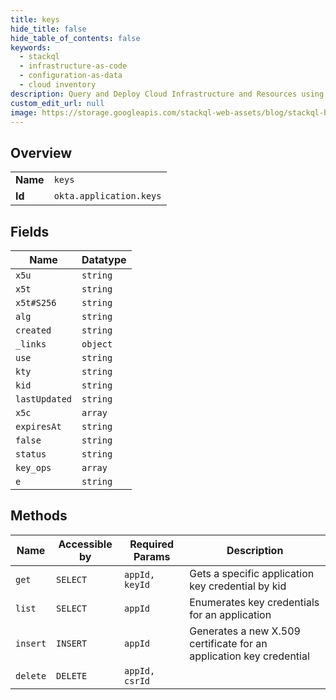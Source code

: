 ```yaml
---
title: keys
hide_title: false
hide_table_of_contents: false
keywords:
  - stackql
  - infrastructure-as-code
  - configuration-as-data
  - cloud inventory
description: Query and Deploy Cloud Infrastructure and Resources using SQL
custom_edit_url: null
image: https://storage.googleapis.com/stackql-web-assets/blog/stackql-blog-post-featured-image.png
---
```

  
    

## Overview
<table><tbody>
<tr><td><b>Name</b></td><td><code>keys</code></td></tr>
<tr><td><b>Id</b></td><td><code>okta.application.keys</code></td></tr>
</tbody></table>

## Fields
| Name | Datatype |
| ---- | -------- |
| `x5u` | `string` |
| `x5t` | `string` |
| `x5t#S256` | `string` |
| `alg` | `string` |
| `created` | `string` |
| `_links` | `object` |
| `use` | `string` |
| `kty` | `string` |
| `kid` | `string` |
| `lastUpdated` | `string` |
| `x5c` | `array` |
| `expiresAt` | `string` |
| `false` | `string` |
| `status` | `string` |
| `key_ops` | `array` |
| `e` | `string` |
## Methods
| Name | Accessible by | Required Params | Description |
| ---- | ------------- | --------------- | ----------- |
| `get` | `SELECT` | `appId, keyId` | Gets a specific application key credential by kid |
| `list` | `SELECT` | `appId` | Enumerates key credentials for an application |
| `insert` | `INSERT` | `appId` | Generates a new X.509 certificate for an application key credential |
| `delete` | `DELETE` | `appId, csrId` |  |
